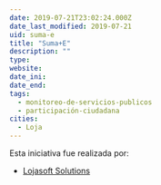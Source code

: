 ```yaml
---
date: 2019-07-21T23:02:24.000Z
date_last_modified: 2019-07-21
uid: suma-e
title: "Suma+E"
description: ""
type: 
website: 
date_ini: 
date_end: 
tags:
  - monitoreo-de-servicios-publicos
  - participación-ciudadana
cities: 
  - Loja
---
```


Esta iniciativa fue realizada por:

- [Lojasoft Solutions](/organizaciones/lojasoft-solutions)
